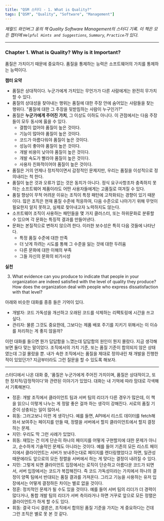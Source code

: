 ```yaml
---
title: "QSM 스터디 - 1. What is Quality?"
tags: ["QSM", "Quality", "Software", "Management"]
---
```


*제랄드 와인버그 옹의 책 Quality Software Management의 스터디 기록. 이 책은 모든 챕터에 `Helpful Hints and Suggestions`, `Summary`, `Practice`가 있다.* 

---

### Chapter 1. What is Quality? Why is it Important? ###

품질은 가치이기 때문에 중요하다. 품질을 통제하는 능력은 소프트웨어의 가치를 통제하는 능력이다.

**챕터 요약**

- 품질은 상대적이다. 누군가에게 가치있는 무언가가 다른 사람에게는 완전히 무가치할 수 있다.
- 품질의 상대성을 찾아내는 행위는 품질에 대한 주장 안에 숨어있는 사람들을 찾는 행위다. "품질에 대한 그 주장을 뒷받침하는 사람이 누구인가?"
- 품질은 **누군가에게 주어진 가치**, 그 이상도 이하도 아니다. 이 관점에서는 다음 주장들이 모두 동시에 옳을 수 있다.
  - 결함이 없어야 품질이 높은 것이다.
  - 기능이 많아야 품질이 높은 것이다.
  - 코드가 아름다워야 품질이 높은 것이다.
  - 성능이 좋아야 품질이 높은 것이다.
  - 개발 비용이 낮아야 품질이 높은 것이다.
  - 개발 속도가 빨라야 품질이 높은 것이다.
  - 사용자 친화적이어야 품질이 높은 것이다.
- 품질은 거의 언제나 정치적이면서 감정적인 문제지만, 우리는 품질을 이성적으로 정의내리는 척 한다.
- 품질이 높은 것과 오류가 없는 것은 동치가 아니다. 정식 요구사항조차 충족하지 못하는 소프트웨어 제품이라도 어떤 사용자들에게는 고품질로 여겨질 수 있다.
- 품질 향상이 무척 어려운 이유는 조직이 특정 패턴에 고착화되는 경향이 있기 때문이다. 많은 조직은 현재 품질 수준에 적응하여, 다음 수준으로 나아가기 위해 무엇이 필요한지 알지 못하고, 실제로 찾아내고자 노력하지도 않는다.
- 소프트웨어 조직이 사용하는 패턴들을 몇 가지 클러스터, 또는 하위문화로 분류할 수 있으며 각 문화는 특징적 결과를 만들어낸다.
- 문화는 본질적으로 변하지 않으려 한다. 이러한 보수성은 특히 다음 것들에 나타난다.
  - 특정 품질 수준에 대한 만족
  - 더 낫게 하려는 시도를 통해 그 수준을 잃는 것에 대한 두려움
  - 다른 문화에 대한 이해의 부족
  - 그들 자신의 문화의 비가시성

**실천**

3. What evidence can you produce to indicate that people in your organization are indeed satisfied with the level of quality they produce? How does the organization deal with people who express dissatisfaction with that level?

아래와 비슷한 대화를 종종 들은 기억이 있다.

- 개발자: 코드 가독성을 개선하고 오래된 코드를 삭제하는 리팩토링에 시간을 쓰고 싶다.
- 관리자: 물론 그것도 중요한데, 그보다는 제품 배포 주기를 지키기 위해서는 이 이슈를 처리하는 게 좋지 않을까?

이런 대화를 들으면 뭔가 답답함을 느꼈는데 답답함의 원인이 뭔지 몰랐다. 지금 생각해보면 둘다 맞는 말이었다. 조직에서의 가치 기준, 또는 품질 기준이 합의되지 않은 상태였는데 그걸 몰랐을 뿐. 내가 속한 조직에서는 품질을 제대로 정의내린 채 개발을 진행한 적이 있었던가? 지금부터라도 그런 질문을 할 수 있도록 해보자.

---

스터디에서 나온 대화 중, '품질은 누군가에게 주어진 가치이며, 품질은 상대적이고, 또한 정치적/감정적이다'와 관련된 이야기가 있었다. 대화는 내 기억에 따라 맘대로 각색해서 기록해본다.

- 정훈: 개발 조직에서 클라이언트 팀과 서버 팀의 리더가 다른 경우가 많은데, 이 책을 읽으니 이렇게 나누는 게 정말 좋은 걸까 하는 생각이 강해진다. 서로의 품질 기준이 상충되는 일이 많아서.
- 휘동: 그러고보니 이런 게 생각난다. 예를 들면, API에서 리스트 데이터를 fetch해와서 보여주는 페이지를 만들 때, 정렬을 서버에서 할지 클라이언트에서 할지 결정하는 문제. 
- 지민: 우리도 딱 그런 사례가 있었다.
- 휘동: 재밌는 건 이게 단순히 하나의 페이지를 어떻게 구현할지에 대한 문제가 아니고, 순수하게 기술적인 문제도 아니라는 것이다. 예를 들어 기존의 모든 리스트 페이지에서 클라이언트는 서버가 보내주는대로 페이지를 렌더링했었다고 하면, 일관성 때문에라도 앞으로의 모든 정렬을 서버에서 하는 게 맞다는 결정이 내려질 수 있다. 
- 지민: 그렇게 되면 클라이언트 입장에서는 로직이 단순하고 아름다운 코드가 되면서, 서버 입장에서는 코드가 복잡해진다. 즉 코드 가독성이라는 가치에서 하나의 결정이 양쪽 팀에서 반대되는 품질 결과를 가져온다. 그리고 기능을 사용하는 유저 입장에서는 어떻게 결정하든 차이는 별로 없을 것이다.
- 정훈: 정치적인 문제가 될 수도 있을 것이다. 예를 들어 서버 팀의 리더가 더 경력이 많다거나, 통합 개발 팀의 리더가 서버 측이라거나 하면 거꾸로 앞으로 모든 정렬은 클라이언트가 하게 할 수도 있다.
- 휘동: 결국 다시 결론은, 조직에서 합의된 품질 기준을 가지는 게 중요하다는 건데 그런 조직은 별로 못 본 것 같다.